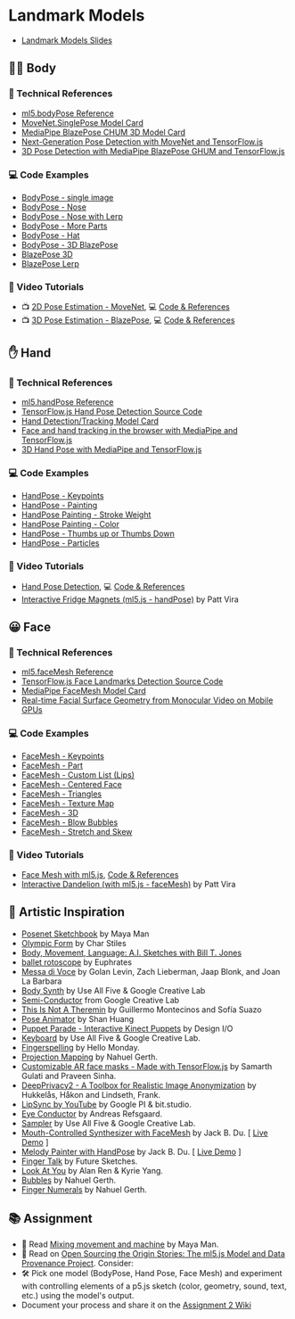 # Landmark Models

- [Landmark Models Slides](https://docs.google.com/presentation/d/1BbyHdbcjGDhfLWQVGlMTNl_RGkMD0WI9H4deWmiO4Ss/edit?usp=sharing)

## 🏃‍♂️ Body

### 📌 Technical References

- [ml5.bodyPose Reference](https://docs.ml5js.org/#/reference/bodypose)
- [MoveNet.SinglePose Model Card](https://storage.googleapis.com/movenet/MoveNet.SinglePose%20Model%20Card.pdf)
- [MediaPipe BlazePose CHUM 3D Model Card](https://drive.google.com/file/d/10WlcTvrQnR_R2TdTmKw0nkyRLqrwNkWU/)
- [Next-Generation Pose Detection with MoveNet and TensorFlow.js](https://blog.tensorflow.org/2021/05/next-generation-pose-detection-with-movenet-and-tensorflowjs.html)
- [3D Pose Detection with MediaPipe BlazePose GHUM and TensorFlow.js](https://blog.tensorflow.org/2021/08/3d-pose-detection-with-mediapipe-blazepose-ghum-tfjs.html)

### 💻 Code Examples

- [BodyPose - single image](https://editor.p5js.org/codingtrain/sketches/WQrffEIsJ)
- [BodyPose - Nose](https://editor.p5js.org/codingtrain/sketches/AWrwZ_rSv)
- [BodyPose - Nose with Lerp](https://editor.p5js.org/codingtrain/sketches/9O6KbYyiX)
- [BodyPose - More Parts](https://editor.p5js.org/codingtrain/sketches/uPd6s2iVO)
- [BodyPose - Hat](https://editor.p5js.org/codingtrain/sketches/e_vqrMWcL)
- [BodyPose - 3D BlazePose](https://editor.p5js.org/codingtrain/sketches/ftALPDieT)
- [BlazePose 3D](https://editor.p5js.org/codingtrain/sketches/ftALPDieT)
- [BlazePose Lerp](https://editor.p5js.org/codingtrain/sketches/JMhDRpcxi_)

### 🎥 Video Tutorials

- 📺 [2D Pose Estimation - MoveNet](https://youtu.be/T99fNXTUUaQ), 💻 [Code & References](https://thecodingtrain.com/tracks/ml5js-beginners-guide/ml5/7-bodypose/pose-detection)
- 📺 [3D Pose Estimation - BlazePose](https://youtu.be/IF414I26_K8), 💻 [Code & References](https://thecodingtrain.com/tracks/ml5js-beginners-guide/ml5/7-bodypose/blazePose)

## ✋ Hand

### 📌 Technical References

- [ml5.handPose Reference](https://docs.ml5js.org/#/reference/handpose)
- [TensorFlow.js Hand Pose Detection Source Code](https://github.com/tensorflow/tfjs-models/tree/master/hand-pose-detection)
- [Hand Detection/Tracking Model Card](https://drive.google.com/file/d/1sv4sSb9BSNVZhLzxXJ0jBv9DqD-4jnAz/)
- [Face and hand tracking in the browser with MediaPipe and TensorFlow.js](https://blog.tensorflow.org/2020/03/face-and-hand-tracking-in-browser-with-mediapipe-and-tensorflowjs.html)
- [3D Hand Pose with MediaPipe and TensorFlow.js](https://blog.tensorflow.org/2021/11/3D-handpose.html)

### 💻 Code Examples

- [HandPose - Keypoints](https://editor.p5js.org/codingtrain/sketches/o5wnL6esQ)
- [HandPose - Painting](https://editor.p5js.org/codingtrain/sketches/LCEHJm6PA)
- [HandPose Painting - Stroke Weight](https://editor.p5js.org/codingtrain/sketches/-C3Og5Wzs)
- [HandPose Painting - Color](https://editor.p5js.org/codingtrain/sketches/InzaVXI-R)
- [HandPose - Thumbs up or Thumbs Down](https://editor.p5js.org/codingtrain/sketches/0_qPHtsF_)
- [HandPose - Particles](https://editor.p5js.org/codingtrain/sketches/t7l5pYDDI)

### 🎥 Video Tutorials

- [Hand Pose Detection](https://youtu.be/vfNHdVbE-l4), 💻 [Code & References](https://thecodingtrain.com/tracks/ml5js-beginners-guide/ml5/hand-pose)
- [Interactive Fridge Magnets (ml5.js - handPose)](https://youtu.be/72pAzuD8tqE) by Patt Vira

## 😀 Face

### 📌 Technical References

- [ml5.faceMesh Reference](https://docs.ml5js.org/#/reference/facemesh)
- [TensorFlow.js Face Landmarks Detection Source Code](https://github.com/tensorflow/tfjs-models/tree/master/face-landmarks-detection)
- [MediaPipe FaceMesh Model Card](https://drive.google.com/file/d/1VFC_wIpw4O7xBOiTgUldl79d9LA-LsnA/view)
- [Real-time Facial Surface Geometry from Monocular Video on Mobile GPUs](https://arxiv.org/pdf/1907.06724)

### 💻 Code Examples

- [FaceMesh - Keypoints](https://editor.p5js.org/codingtrain/sketches/KHm9CI2RJ)
- [FaceMesh - Part](https://editor.p5js.org/codingtrain/sketches/HaGkT63qG)
- [FaceMesh - Custom List (Lips)](https://editor.p5js.org/codingtrain/sketches/CYL9bQtvc)
- [FaceMesh - Centered Face](https://editor.p5js.org/codingtrain/sketches/DGEuFKf87)
- [FaceMesh - Triangles](https://editor.p5js.org/codingtrain/sketches/EjIrb89WY)
- [FaceMesh - Texture Map](https://editor.p5js.org/codingtrain/sketches/zUKp9n4MW)
- [FaceMesh - 3D](https://editor.p5js.org/codingtrain/sketches/zUKp9n4MW)
- [FaceMesh - Blow Bubbles](https://editor.p5js.org/codingtrain/sketches/Mf74RjP92)
- [FaceMesh - Stretch and Skew](https://editor.p5js.org/codingtrain/sketches/tS6bxPzmE)
 
### 🎥 Video Tutorials

- [Face Mesh with ml5.js](https://youtu.be/R5UZsIwPbJA), [Code & References](https://thecodingtrain.com/tracks/ml5js-beginners-guide/ml5/facemesh)
- [Interactive Dandelion (with ml5.js - faceMesh)](https://youtu.be/FlBRSIz5AcQ) by Patt Vira


## 🎨 Artistic Inspiration

- [Posenet Sketchbook](https://googlecreativelab.github.io/posenet-sketchbook/) by Maya Man
- [Olympic Form](https://charstiles.github.io/olympicForm/) by Char Stiles
- [Body, Movement, Language: A.I. Sketches with Bill T. Jones](https://experiments.withgoogle.com/billtjonesai)
- [ballet rotoscope](https://www.youtube.com/watch?v=yzJk6ww3LD0) by Euphrates
- [Messa di Voce](https://vimeo.com/2892576) by Golan Levin, Zach Lieberman, Jaap Blonk, and Joan La Barbara
- [Body Synth](https://experiments.withgoogle.com/body-synth) by Use All Five & Google Creative Lab
- [Semi-Conductor](https://experiments.withgoogle.com/semi-conductor) from Google Creative Lab
- [This Is Not A Theremin](https://sofiaitp.wordpress.com/2018/12/04/this-is-not-a-theremin/) by Guillermo Montecinos and Sofía Suazo
- [Pose Animator](https://github.com/yemount/pose-animator/) by Shan Huang
- [Puppet Parade - Interactive Kinect Puppets](https://vimeo.com/34824490) by Design I/O
- [Keyboard](https://experiments.withgoogle.com/keyboard) by Use All Five & Google Creative Lab.
- [Fingerspelling](https://www.hellomonday.com/work/fingerspelling) by Hello Monday.
- [Projection Mapping](https://www.instagram.com/p/CrLLNzGLcoA/) by Nahuel Gerth.
- [Customizable AR face masks - Made with TensorFlow.js](https://www.youtube.com/watch?v=TpiGFaHC_5U) by Samarth Gulati and Praveen Sinha.
- [DeepPrivacy2 - A Toolbox for Realistic Image Anonymization](https://github.com/hukkelas/deep_privacy2) by Hukkelås, Håkon and Lindseth, Frank.
- [LipSync by YouTube](https://experiments.withgoogle.com/lipsync) by Google PI & bit.studio.
- [Eye Conductor](https://www.andreasrefsgaard.dk/projects/eye-conductor/) by Andreas Refsgaard.
- [Sampler](https://experiments.withgoogle.com/sampler) by Use All Five & Google Creative Lab.
- [Mouth-Controlled Synthesizer with FaceMesh](https://www.instagram.com/p/C41i1VQsfs0/) by Jack B. Du. [ [Live Demo](https://editor.p5js.org/jackbdu/full/lNFGj9ENL) ]
- [Melody Painter with HandPose](https://www.instagram.com/p/C4WozrtsZ4r/) by Jack B. Du. [ [Live Demo](https://editor.p5js.org/jackbdu/full/jIvzImJMb) ]
- [Finger Talk](https://www.media.mit.edu/projects/finger-talk/overview/) by Future Sketches.
- [Look At You](https://by.alan.ooo/Project+Portfolio/Code/Look+At+You!!!) by Alan Ren & Kyrie Yang.
- [Bubbles](https://www.instagram.com/p/C6S5BHPCGu3/) by Nahuel Gerth.
- [Finger Numerals](https://www.instagram.com/p/CsBMOvUL4CP/) by Nahuel Gerth.

## 📚 Assignment

- 📖 Read [Mixing movement and machine](https://medium.com/artists-and-machine-intelligence/mixing-movement-and-machine-848095ea5596) by Maya Man.
- 🧐 Read on [Open Sourcing the Origin Stories: The ml5.js Model and Data Provenance Project](https://github.com/ellennickles/ml5js-model-and-data-provenance-project). Consider:
- 🛠️ Pick one model (BodyPose, Hand Pose, Face Mesh) and experiment with controlling elements of a p5.js sketch (color, geometry, sound, text, etc.) using the model's output.
- Document your process and share it on the [Assignment 2 Wiki](https://github.com/shiffman/ML-for-Creative-Coding/wiki/Assignment-2)
